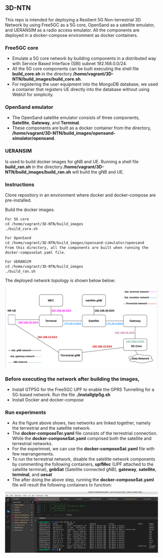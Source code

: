 ## 3D-NTN
This repo is intended for deploying a Resilient 5G Non-terrestrial 3D Network by using Free5GC as a 5G core, OpenSand as a satellite emulator, and UERANSIM as a radio access emulator. All the components are deployed in a docker-compose environment as docker containers.

### Free5GC core
* Emulate a 5G core network by building components in a distributed way with Service Based Interface (SBI) subnet 192.168.0.0/24.
* All the 5G core components can be built executing the shell file **build_core.sh** in the directory **/home/vagrant/3D-NTN/build_images/build_core.sh**. 
* For registering the user equipment into the MongoDB database, we used a container that registers UE directly into the database without using WebUI for simplicity.

### OpenSand emulator
* The OpenSand satellite emulator consists of three components, **Satellite**, **Gateway**, and **Terminal**.
* These components are built as a docker container from the directory, **/home/vagrant/3D-NTN/build_images/opensand-simulator/opensand**.

### UERANSIM 
Is used to build docker images for gNB and UE. Running a shell file **build_ran.sh** in the directory **/home/vagrant/3D-NTN/build_images/build_ran.sh** will build the gNB and UE.

### Instructions

Clone repository in an environment where docker and docker-compose are pre-installed.

Build the docker images:

```
For 5G core
cd /home/vagrant/3D-NTN/build_images
./build_core.sh
```
```
For OpenSand
cd /home/vagrant/3D-NTN/build_images/opensand-simulator/opensand
From this directory, all the components are built when running the docker-composeSat.yaml file.
```
```
For UERANSIM
cd /home/vagrant/3D-NTN/build_images
./build_ran.sh
```
The deployed network topology is shown below below:

<img src="./Figs/network-model.png" title="./Figs/network-model.png" width=800px></img>

### Before executing the network after building the images,
* Install GTP5G for the Free5GC UPF to enable the GPRS Tunnelling for a 5G-based network. Run the file **./installgtp5g.sh**
* Install Docker and docker-compose

### Run experiments

* As the figure above shows, two networks are linked together, namely the terrestrial and the satellite network.
* The **docker-composeTer.yaml** file consists of the terrestrial connection. While the **docker-composeSat.yaml** comprised both the satellite and terrestrial networks.
* For the experimnet, we can use the **docker-composeSat.yaml** file with few rearrangements.
* To run the terrestrial network, disable the satellite network components by commenting the following containers, **upfMec** (UPF attached to the satellite terminal), **gnbSat** (Satellite connected gNB), **gateway**, **satellite**, **terminal**, and **uesat**
* The after doing the above step, running the **docker-composeSat.yaml** file will result the following containers to function:

<img src="./Figs/ter.png" title="./Figs/ter.png" width=800px></img>
  


